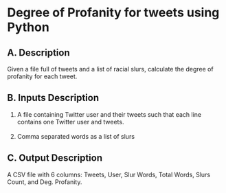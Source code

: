 <h1>Degree of Profanity for tweets using Python</h1>

<h2>A. Description</h2>
<p>
Given a file full of tweets and a list of racial slurs, calculate the degree of profanity for each tweet.
</p>

<h2>B. Inputs Description</h2>
<p>
  <ol>
    <li>A file containing Twitter user and their tweets such that each line contains one Twitter user and tweets. </li><br />
    <li>Comma separated words as a list of slurs </li>
   </ol>
</p>

<h2>C. Output Description</h2> 
<p>
A CSV file with 6 columns: Tweets, User, Slur Words, Total Words, Slurs Count, and Deg. Profanity.
</p>
